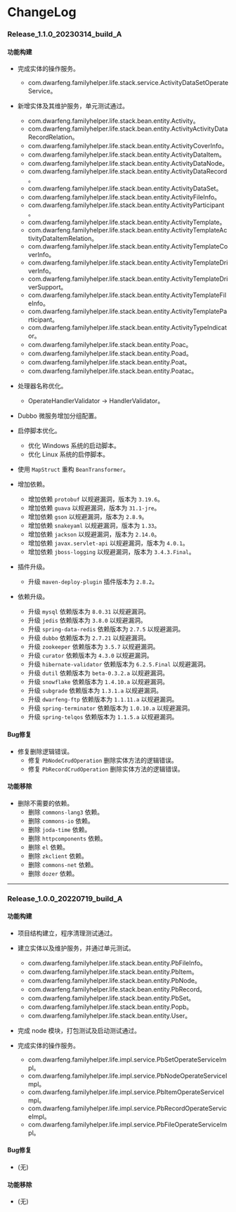 # ChangeLog

### Release_1.1.0_20230314_build_A

#### 功能构建

- 完成实体的操作服务。
  - com.dwarfeng.familyhelper.life.stack.service.ActivityDataSetOperateService。

- 新增实体及其维护服务，单元测试通过。
  - com.dwarfeng.familyhelper.life.stack.bean.entity.Activity。
  - com.dwarfeng.familyhelper.life.stack.bean.entity.ActivityActivityDataRecordRelation。
  - com.dwarfeng.familyhelper.life.stack.bean.entity.ActivityCoverInfo。
  - com.dwarfeng.familyhelper.life.stack.bean.entity.ActivityDataItem。
  - com.dwarfeng.familyhelper.life.stack.bean.entity.ActivityDataNode。
  - com.dwarfeng.familyhelper.life.stack.bean.entity.ActivityDataRecord。
  - com.dwarfeng.familyhelper.life.stack.bean.entity.ActivityDataSet。
  - com.dwarfeng.familyhelper.life.stack.bean.entity.ActivityFileInfo。
  - com.dwarfeng.familyhelper.life.stack.bean.entity.ActivityParticipant。
  - com.dwarfeng.familyhelper.life.stack.bean.entity.ActivityTemplate。
  - com.dwarfeng.familyhelper.life.stack.bean.entity.ActivityTemplateActivityDataItemRelation。
  - com.dwarfeng.familyhelper.life.stack.bean.entity.ActivityTemplateCoverInfo。
  - com.dwarfeng.familyhelper.life.stack.bean.entity.ActivityTemplateDriverInfo。
  - com.dwarfeng.familyhelper.life.stack.bean.entity.ActivityTemplateDriverSupport。
  - com.dwarfeng.familyhelper.life.stack.bean.entity.ActivityTemplateFileInfo。
  - com.dwarfeng.familyhelper.life.stack.bean.entity.ActivityTemplateParticipant。
  - com.dwarfeng.familyhelper.life.stack.bean.entity.ActivityTypeIndicator。
  - com.dwarfeng.familyhelper.life.stack.bean.entity.Poac。
  - com.dwarfeng.familyhelper.life.stack.bean.entity.Poad。
  - com.dwarfeng.familyhelper.life.stack.bean.entity.Poat。
  - com.dwarfeng.familyhelper.life.stack.bean.entity.Poatac。

- 处理器名称优化。
  - OperateHandlerValidator -> HandlerValidator。

- Dubbo 微服务增加分组配置。

- 启停脚本优化。
  - 优化 Windows 系统的启动脚本。
  - 优化 Linux 系统的启停脚本。

- 使用 `MapStruct` 重构 `BeanTransformer`。

- 增加依赖。
  - 增加依赖 `protobuf` 以规避漏洞，版本为 `3.19.6`。
  - 增加依赖 `guava` 以规避漏洞，版本为 `31.1-jre`。
  - 增加依赖 `gson` 以规避漏洞，版本为 `2.8.9`。
  - 增加依赖 `snakeyaml` 以规避漏洞，版本为 `1.33`。
  - 增加依赖 `jackson` 以规避漏洞，版本为 `2.14.0`。
  - 增加依赖 `javax.servlet-api` 以规避漏洞，版本为 `4.0.1`。
  - 增加依赖 `jboss-logging` 以规避漏洞，版本为 `3.4.3.Final`。

- 插件升级。
  - 升级 `maven-deploy-plugin` 插件版本为 `2.8.2`。

- 依赖升级。
  - 升级 `mysql` 依赖版本为 `8.0.31` 以规避漏洞。
  - 升级 `jedis` 依赖版本为 `3.8.0` 以规避漏洞。
  - 升级 `spring-data-redis` 依赖版本为 `2.7.5` 以规避漏洞。
  - 升级 `dubbo` 依赖版本为 `2.7.21` 以规避漏洞。
  - 升级 `zookeeper` 依赖版本为 `3.5.7` 以规避漏洞。
  - 升级 `curator` 依赖版本为 `4.3.0` 以规避漏洞。
  - 升级 `hibernate-validator` 依赖版本为 `6.2.5.Final` 以规避漏洞。
  - 升级 `dutil` 依赖版本为 `beta-0.3.2.a` 以规避漏洞。
  - 升级 `snowflake` 依赖版本为 `1.4.10.a` 以规避漏洞。
  - 升级 `subgrade` 依赖版本为 `1.3.1.a` 以规避漏洞。
  - 升级 `dwarfeng-ftp` 依赖版本为 `1.1.11.a` 以规避漏洞。
  - 升级 `spring-terminator` 依赖版本为 `1.0.10.a` 以规避漏洞。
  - 升级 `spring-telqos` 依赖版本为 `1.1.5.a` 以规避漏洞。

#### Bug修复

- 修复删除逻辑错误。
  - 修复 `PbNodeCrudOperation` 删除实体方法的逻辑错误。
  - 修复 `PbRecordCrudOperation` 删除实体方法的逻辑错误。

#### 功能移除

- 删除不需要的依赖。
  - 删除 `commons-lang3` 依赖。
  - 删除 `commons-io` 依赖。
  - 删除 `joda-time` 依赖。
  - 删除 `httpcomponents` 依赖。
  - 删除 `el` 依赖。
  - 删除 `zkclient` 依赖。
  - 删除 `commons-net` 依赖。
  - 删除 `dozer` 依赖。

---

### Release_1.0.0_20220719_build_A

#### 功能构建

- 项目结构建立，程序清理测试通过。

- 建立实体以及维护服务，并通过单元测试。
  - com.dwarfeng.familyhelper.life.stack.bean.entity.PbFileInfo。
  - com.dwarfeng.familyhelper.life.stack.bean.entity.PbItem。
  - com.dwarfeng.familyhelper.life.stack.bean.entity.PbNode。
  - com.dwarfeng.familyhelper.life.stack.bean.entity.PbRecord。
  - com.dwarfeng.familyhelper.life.stack.bean.entity.PbSet。
  - com.dwarfeng.familyhelper.life.stack.bean.entity.Popb。
  - com.dwarfeng.familyhelper.life.stack.bean.entity.User。

- 完成 node 模块，打包测试及启动测试通过。

- 完成实体的操作服务。
  - com.dwarfeng.familyhelper.life.impl.service.PbSetOperateServiceImpl。
  - com.dwarfeng.familyhelper.life.impl.service.PbNodeOperateServiceImpl。
  - com.dwarfeng.familyhelper.life.impl.service.PbItemOperateServiceImpl。
  - com.dwarfeng.familyhelper.life.impl.service.PbRecordOperateServiceImpl。
  - com.dwarfeng.familyhelper.life.impl.service.PbFileOperateServiceImpl。

#### Bug修复

- (无)

#### 功能移除

- (无)
